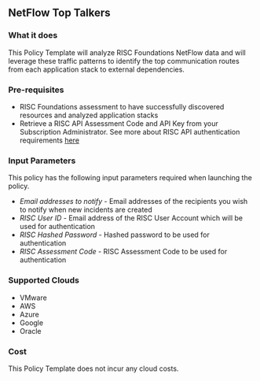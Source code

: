 ## NetFlow Top Talkers

### What it does

This Policy Template will analyze RISC Foundations NetFlow data and will leverage these traffic patterns to identify the top communication routes from each application stack to external dependencies.  

### Pre-requisites

- RISC Foundations assessment to have successfully discovered resources and analyzed application stacks
- Retrieve a RISC API Assessment Code and API Key from your Subscription Administrator.  See more about RISC API authentication requirements [here](https://portal.riscnetworks.com/app/documentation/?path=/using-the-platform/restful-api-access/)

### Input Parameters

This policy has the following input parameters required when launching the policy.

- *Email addresses to notify* - Email addresses of the recipients you wish to notify when new incidents are created
- *RISC User ID* - Email address of the RISC User Account which will be used for authentication
- *RISC Hashed Password* - Hashed password to be used for authentication
- *RISC Assessment Code* - RISC Assessment Code to be used for authentication

### Supported Clouds

- VMware
- AWS
- Azure
- Google
- Oracle


### Cost

This Policy Template does not incur any cloud costs.
